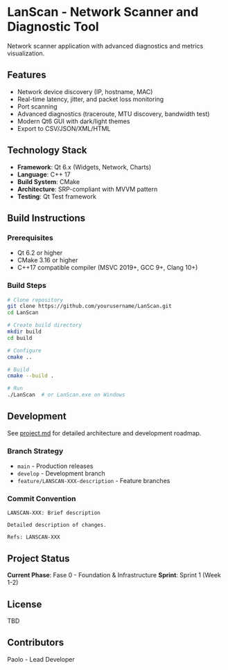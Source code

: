 # LanScan - Network Scanner and Diagnostic Tool

Network scanner application with advanced diagnostics and metrics visualization.

## Features

- Network device discovery (IP, hostname, MAC)
- Real-time latency, jitter, and packet loss monitoring
- Port scanning
- Advanced diagnostics (traceroute, MTU discovery, bandwidth test)
- Modern Qt6 GUI with dark/light themes
- Export to CSV/JSON/XML/HTML

## Technology Stack

- **Framework**: Qt 6.x (Widgets, Network, Charts)
- **Language**: C++ 17
- **Build System**: CMake
- **Architecture**: SRP-compliant with MVVM pattern
- **Testing**: Qt Test framework

## Build Instructions

### Prerequisites
- Qt 6.2 or higher
- CMake 3.16 or higher
- C++17 compatible compiler (MSVC 2019+, GCC 9+, Clang 10+)

### Build Steps

```bash
# Clone repository
git clone https://github.com/yourusername/LanScan.git
cd LanScan

# Create build directory
mkdir build
cd build

# Configure
cmake ..

# Build
cmake --build .

# Run
./LanScan  # or LanScan.exe on Windows
```

## Development

See [project.md](project.md) for detailed architecture and development roadmap.

### Branch Strategy
- `main` - Production releases
- `develop` - Development branch
- `feature/LANSCAN-XXX-description` - Feature branches

### Commit Convention
```
LANSCAN-XXX: Brief description

Detailed description of changes.

Refs: LANSCAN-XXX
```

## Project Status

**Current Phase**: Fase 0 - Foundation & Infrastructure
**Sprint**: Sprint 1 (Week 1-2)

## License

TBD

## Contributors

Paolo - Lead Developer
